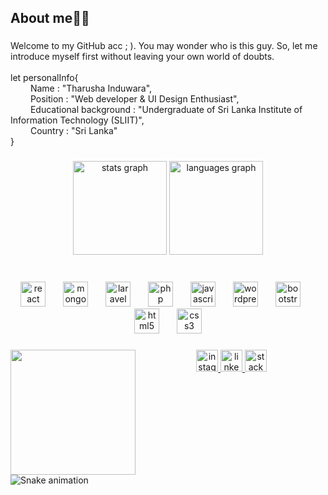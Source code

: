 <h2 align="left">About me👋🏻</h2>

###

<p align="left">Welcome to my GitHub acc ; ). You may wonder who is this guy. So, let me introduce myself first without leaving your own world of doubts.<br><br>let personalInfo{<br>   Name : "Tharusha Induwara",<br>   Position : "Web developer & UI Design Enthusiast",<br>   Educational background : "Undergraduate of Sri Lanka Institute of Information Technology (SLIIT)",<br>   Country : "Sri Lanka"<br>}</p>

###

<div align="center">
  <img src="https://github-readme-stats.vercel.app/api?username=t-induwara&hide_title=false&hide_rank=false&show_icons=true&include_all_commits=true&count_private=true&disable_animations=false&theme=cobalt&locale=en&hide_border=true" height="150" alt="stats graph"  />
  <img src="https://github-readme-stats.vercel.app/api/top-langs?username=t-induwara&locale=en&hide_title=false&layout=compact&card_width=320&langs_count=5&theme=cobalt&hide_border=true" height="150" alt="languages graph"  />
</div>

###

<br clear="both">

<div align="center">
  <img src="https://skillicons.dev/icons?i=react" height="40" alt="react logo"  />
  <img width="20" />
  <img src="https://skillicons.dev/icons?i=mongodb" height="40" alt="mongodb logo"  />
  <img width="20" />
  <img src="https://skillicons.dev/icons?i=laravel" height="40" alt="laravel logo"  />
  <img width="20" />
  <img src="https://skillicons.dev/icons?i=php" height="40" alt="php logo"  />
  <img width="20" />
  <img src="https://skillicons.dev/icons?i=js" height="40" alt="javascript logo"  />
  <img width="20" />
  <img src="https://skillicons.dev/icons?i=wordpress" height="40" alt="wordpress logo"  />
  <img width="20" />
  <img src="https://skillicons.dev/icons?i=bootstrap" height="40" alt="bootstrap logo"  />
  <img width="20" />
  <img src="https://skillicons.dev/icons?i=html" height="40" alt="html5 logo"  />
  <img width="20" />
  <img src="https://skillicons.dev/icons?i=css" height="40" alt="css3 logo"  />
</div>

###

<img align="left" height="200" src="https://media.giphy.com/media/JqmupuTVZYaQX5s094/giphy.gif?cid=790b7611mz4sdst2e26pb6mtf75zjfxb7o1ty3nq8wbo43um&ep=v1_gifs_search&rid=giphy.gif&ct=g"  />

###

<div align="center">
</div>

###

<div align="center">
</div>

###

<div align="center">
  <a href="https://www.instagram.com/_t1maxx_/" target="_blank">
    <img src="https://img.shields.io/static/v1?message=Instagram&logo=instagram&label=&color=E4405F&logoColor=white&labelColor=&style=for-the-badge" height="35" alt="instagram logo"  />
  </a>
  <a href="https://www.linkedin.com/in/t-induwara/" target="_blank">
    <img src="https://img.shields.io/static/v1?message=LinkedIn&logo=linkedin&label=&color=0077B5&logoColor=white&labelColor=&style=for-the-badge" height="35" alt="linkedin logo"  />
  </a>
  <a href="https://stackoverflow.com/users/12953881/tharusha-induwara" target="_blank">
    <img src="https://img.shields.io/static/v1?message=Stackoverflow&logo=stackoverflow&label=&color=FE7A16&logoColor=white&labelColor=&style=for-the-badge" height="35" alt="stackoverflow logo"  />
  </a>
</div>

###

<br clear="both">

<img src="https://raw.githubusercontent.com/t-induwara/t-induwara/output/snake.svg" alt="Snake animation" />

###
